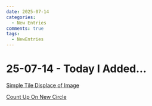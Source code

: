```yaml
---
date: 2025-07-14
categories:
  - New Entries
comments: true
tags:
  - NewEntries
---
```


# 25-07-14 - Today I Added...

[Simple Tile Displace of Image](../../TD/TOP/SimpleTileDisplaceImage.md)

[Count Up On New Circle](../../TD/TOP/CountUpNewCircle.md)